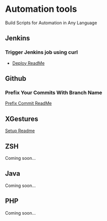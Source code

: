 # Automation tools
Build Scripts for Automation in Any Language

## Jenkins

### Trigger Jenkins job using curl

* [Deploy ReadMe](https://github.com/irfanbaigse/automation-tools/blob/main/jenkins/DEPLOY.md)

## Github

### Prefix Your Commits With Branch Name

[Prefix Commit ReadMe](https://github.com/irfanbaigse/automation-tools/blob/main/git/PREFIX_COMMIT.md)

## XGestures

[Setup Readme](https://github.com/irfanbaigse/automation-tools/blob/main/xgestures/XGESTURES.md)

## ZSH
Coming soon...

## Java
Coming soon...

## PHP
Coming soon...


